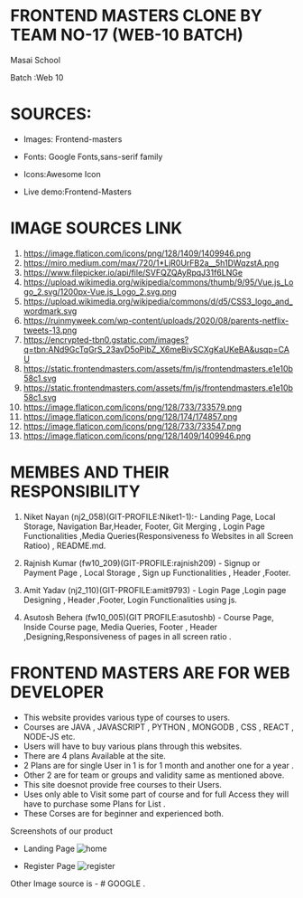 # FRONTEND MASTERS CLONE BY TEAM NO-17 (WEB-10 BATCH)

Masai School

Batch :Web 10

# SOURCES:

- Images: Frontend-masters

- Fonts: Google Fonts,sans-serif family

- Icons:Awesome Icon

- Live demo:Frontend-Masters

# IMAGE SOURCES LINK
1) https://image.flaticon.com/icons/png/128/1409/1409946.png
2) https://miro.medium.com/max/720/1*LjR0UrFB2a__5h1DWqzstA.png
3) https://www.filepicker.io/api/file/SVFQZQAyRpqJ31f6LNGe
4) https://upload.wikimedia.org/wikipedia/commons/thumb/9/95/Vue.js_Logo_2.svg/1200px-Vue.js_Logo_2.svg.png
5) https://upload.wikimedia.org/wikipedia/commons/d/d5/CSS3_logo_and_wordmark.svg
6) https://ruinmyweek.com/wp-content/uploads/2020/08/parents-netflix-tweets-13.png
7) https://encrypted-tbn0.gstatic.com/images?q=tbn:ANd9GcTqGrS_23avD5oPibZ_X6meBivSCXgKaUKeBA&usqp=CAU
8) https://static.frontendmasters.com/assets/fm/js/frontendmasters.e1e10b58c1.svg
9) https://static.frontendmasters.com/assets/fm/js/frontendmasters.e1e10b58c1.svg
10) https://image.flaticon.com/icons/png/128/733/733579.png
11) https://image.flaticon.com/icons/png/128/174/174857.png
12) https://image.flaticon.com/icons/png/128/733/733547.png
13) https://image.flaticon.com/icons/png/128/1409/1409946.png


# MEMBES AND THEIR RESPONSIBILITY




1)  Niket Nayan (nj2_058)(GIT-PROFILE:Niket1-1):- Landing Page, Local Storage, Navigation Bar,Header, Footer, Git Merging , Login Page Functionalities ,Media Queries(Responsiveness fo Websites in all Screen Ratioo) , README.md.



2)   Rajnish Kumar  (fw10_209)(GIT-PROFILE:rajnish209) - Signup or Payment Page , Local Storage , Sign up Functionalities , Header ,Footer.



3)   Amit Yadav (nj2_110)(GIT-PROFILE:amit9793) - Login Page ,Login page Designing , Header ,Footer, Login Functionalities using js.



4)   Asutosh Behera (fw10_005)(GIT PROFILE:asutoshb) - Course Page, Inside Course page, Media Queries, Footer , Header ,Designing,Responsiveness of pages in all screen ratio .



# FRONTEND MASTERS ARE FOR WEB DEVELOPER


- This website provides various type of courses to users.
- Courses are JAVA , JAVASCRIPT , PYTHON , MONGODB , CSS , REACT , NODE-JS etc.
- Users will have to buy various plans through this websites.
- There are 4 plans Available at the site.
- 2 Plans are for single User in 1 is for 1 month and another one for a year .
- Other 2 are for team or groups and validity same as mentioned above.
- This site doesnot provide free courses to their Users.
- Uses only able to Visit some part of course and for full Access they will have to purchase some Plans for List .
- These Corses are for beginner and experienced both.

Screenshots of our product

- Landing Page
![home](https://user-images.githubusercontent.com/86410005/128599447-b512053a-41ff-49fa-96c6-ac807bc835cd.png)

- Register Page
![register](https://user-images.githubusercontent.com/86410005/128599547-aa7ae647-f71f-4272-b56f-c21b647c6ac0.png)



Other Image source is - # GOOGLE .
